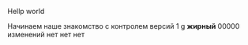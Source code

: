 Hellp world

Начинаем наше знакомство с контролем версий
1
g
**жирный**
00000
изменений
нет
нет
нет

